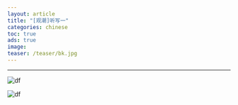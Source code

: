 ```yaml
---
layout: article
title: "[观潮]听写一"
categories: chinese
toc: true
ads: true
image:
teaser: /teaser/bk.jpg
---
```


---



![df](https://github.com/storage201608/storage/blob/master/chenyifan2016/_posts/chinese/2016-09-05-20160905064614chinese.md/IMG_20160905_064503.jpg?raw=true)

![df](https://github.com/storage201608/storage/blob/master/chenyifan2016/_posts/chinese/2016-09-05-20160905064614chinese.md/IMG_20160905_064459.jpg?raw=true)

